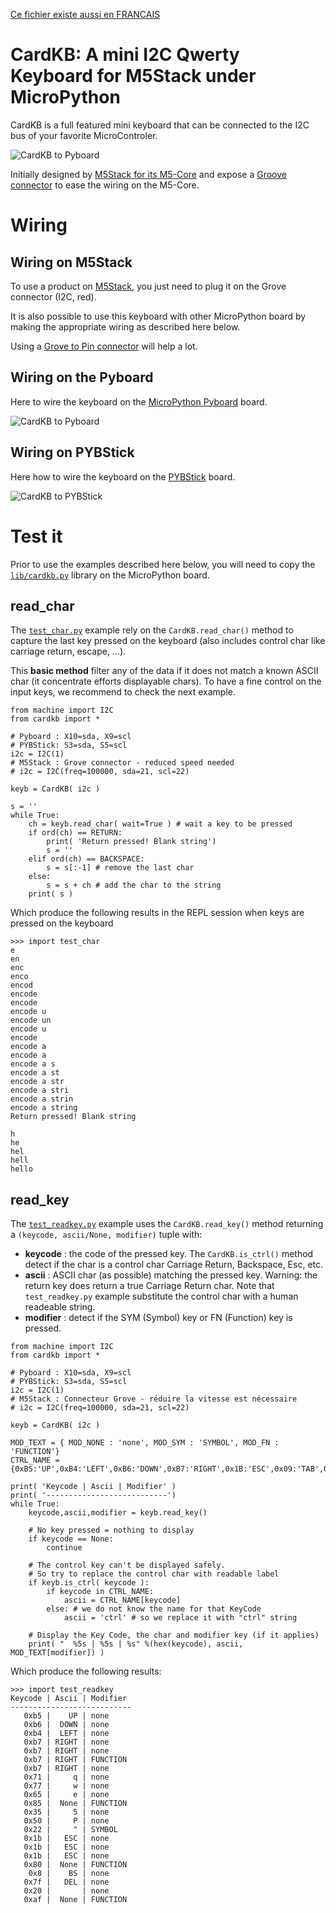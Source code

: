 [Ce fichier existe aussi en FRANCAIS](readme.md)

# CardKB: A mini I2C Qwerty Keyboard for M5Stack under MicroPython

CardKB is a full featured mini keyboard that can be connected to the I2C bus of your favorite MicroControler.

![CardKB to Pyboard](docs/_static/cardkb.jpg)

Initially designed by [M5Stack for its M5-Core](https://shop.mchobby.be/fr/153-m5stack-esp) and expose a [Groove connector](https://shop.mchobby.be/fr/154-grove) to ease the wiring on the M5-Core.

# Wiring

## Wiring on M5Stack

To use a product on [M5Stack](https://shop.mchobby.be/fr/153-m5stack-esp), you just need to plug it on the Grove connector (I2C, red).

It is also possible to use this keyboard with other MicroPython board by making the appropriate wiring as described here below.

Using a [Grove to Pin connector](https://shop.mchobby.be/fr/m5stack-esp/1929-connecteur-grove-vers-broches-5pcs-3232100019294-m5stack.html) will help a lot.

## Wiring on the Pyboard

Here to wire the keyboard on the [MicroPython Pyboard](https://shop.mchobby.be/fr/56-micropython) board.

![CardKB to Pyboard](docs/_static/cardkb-to-pyboard.jpg)

## Wiring on PYBStick

Here how to wire the keyboard on the [PYBStick](https://shop.mchobby.be/fr/recherche?controller=search&orderby=position&orderway=desc&search_query=PYBStick&submit_search=) board.

![CardKB to PYBStick](docs/_static/cardkb-to-pybstick.jpg)

# Test it

Prior to use the examples described here below, you will need to copy the [`lib/cardkb.py`](lib/cardkb.py) library on the MicroPython board.

## read_char

The [`test_char.py`](examples/test_char.py) example rely on the `CardKB.read_char()` method to capture the last key pressed on the keyboard (also includes control char like carriage return, escape, ...).

This __basic method__ filter any of the data if it does not match a known ASCII char (it concentrate efforts displayable chars). To have a fine control on the input keys, we recommend to check the next example.

```
from machine import I2C
from cardkb import *

# Pyboard : X10=sda, X9=scl
# PYBStick: S3=sda, S5=scl
i2c = I2C(1)
# M5Stack : Grove connector - reduced speed needed
# i2c = I2C(freq=100000, sda=21, scl=22)

keyb = CardKB( i2c )

s = ''
while True:
	ch = keyb.read_char( wait=True ) # wait a key to be pressed
	if ord(ch) == RETURN:
		print( 'Return pressed! Blank string')
		s = ''
	elif ord(ch) == BACKSPACE:
		s = s[:-1] # remove the last char
	else:
		s = s + ch # add the char to the string
	print( s )
```

Which produce the following results in the REPL session when keys are pressed on the keyboard

```
>>> import test_char
e
en
enc
enco
encod
encode
encode
encode u
encode un
encode u
encode
encode a
encode a
encode a s
encode a st
encode a str
encode a stri
encode a strin
encode a string
Return pressed! Blank string

h
he
hel
hell
hello
```

## read_key

The [`test_readkey.py`](examples/test_readkey.py) example uses the `CardKB.read_key()` method returning a `(keycode, ascii/None, modifier)` tuple with:
* __keycode__ : the code of the pressed key. The `CardKB.is_ctrl()` method detect if the char is a control char Carriage Return, Backspace, Esc, etc.
* __ascii__ : ASCII char (as possible) matching the pressed key. Warning: the return key does return a true Carriage Return char. Note that `test_readkey.py` example substitute the control char with a human readeable string.
* __modifier__ : detect if the SYM (Symbol) key or FN (Function) key is pressed.

```
from machine import I2C
from cardkb import *

# Pyboard : X10=sda, X9=scl
# PYBStick: S3=sda, S5=scl
i2c = I2C(1)
# M5Stack : Connecteur Grove - réduire la vitesse est nécessaire
# i2c = I2C(freq=100000, sda=21, scl=22)

keyb = CardKB( i2c )

MOD_TEXT = { MOD_NONE : 'none', MOD_SYM : 'SYMBOL', MOD_FN : 'FUNCTION'}
CTRL_NAME = {0xB5:'UP',0xB4:'LEFT',0xB6:'DOWN',0xB7:'RIGHT',0x1B:'ESC',0x09:'TAB',0x08:'BS',0x7F:'DEL',0x0D:'CR'}

print( 'Keycode | Ascii | Modifier' )
print( '---------------------------')
while True:
	keycode,ascii,modifier = keyb.read_key()

	# No key pressed = nothing to display
	if keycode == None:
		continue

	# The control key can't be displayed safely.
	# So try to replace the control char with readable label
	if keyb.is_ctrl( keycode ):
		if keycode in CTRL_NAME:
			ascii = CTRL_NAME[keycode]
		else: # we do not know the name for that KeyCode
			ascii = 'ctrl' # so we replace it with "ctrl" string

	# Display the Key Code, the char and modifier key (if it applies)
	print( "  %5s | %5s | %s" %(hex(keycode), ascii, MOD_TEXT[modifier]) )

```

Which produce the following results:

```
>>> import test_readkey
Keycode | Ascii | Modifier
---------------------------
   0xb5 |    UP | none
   0xb6 |  DOWN | none
   0xb4 |  LEFT | none
   0xb7 | RIGHT | none
   0xb7 | RIGHT | none
   0xb7 | RIGHT | FUNCTION
   0xb7 | RIGHT | none
   0x71 |     q | none
   0x77 |     w | none
   0x65 |     e | none
   0x85 |  None | FUNCTION
   0x35 |     5 | none
   0x50 |     P | none
   0x22 |     " | SYMBOL
   0x1b |   ESC | none
   0x1b |   ESC | none
   0x1b |   ESC | none
   0x80 |  None | FUNCTION
    0x8 |    BS | none
   0x7f |   DEL | none
   0x20 |       | none
   0xaf |  None | FUNCTION
```
